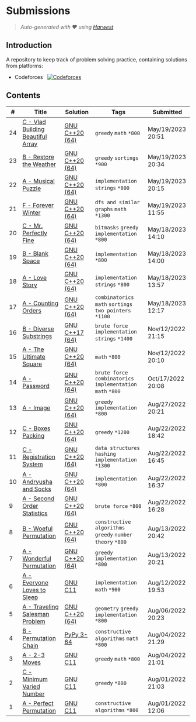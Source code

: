 Submissions
======================
> *Auto-generated with ❤ using [Harwest](https://github.com/nileshsah/harwest-tool)*

## Introduction

A repository to keep track of problem solving practice, containing solutions from platforms:
* Codeforces &nbsp; [![Codeforces](https://run.kaist.ac.kr/badges/codeforces/Saket03.svg)](https://codeforces.com/profile/Saket03)


## Contents

| # | Title | Solution | Tags | Submitted |
|---| ----- | -------- | ---- | --------- |
24 | [C - Vlad Building Beautiful Array](https://codeforces.com/contest/1833/problem/C) | [GNU C++20 (64)](./codeforces/1833/C.cpp) | `greedy` `math` `*800` | May/19/2023 20:51 | 
23 | [B - Restore the Weather](https://codeforces.com/contest/1833/problem/B) | [GNU C++20 (64)](./codeforces/1833/B.cpp) | `greedy` `sortings` `*900` | May/19/2023 20:34 | 
22 | [A - Musical Puzzle](https://codeforces.com/contest/1833/problem/A) | [GNU C++20 (64)](./codeforces/1833/A.cpp) | `implementation` `strings` `*800` | May/19/2023 20:15 | 
21 | [F - Forever Winter](https://codeforces.com/contest/1829/problem/F) | [GNU C++20 (64)](./codeforces/1829/F.cpp) | `dfs and similar` `graphs` `math` `*1300` | May/19/2023 11:55 | 
20 | [C - Mr. Perfectly Fine](https://codeforces.com/contest/1829/problem/C) | [GNU C++20 (64)](./codeforces/1829/C.cpp) | `bitmasks` `greedy` `implementation` `*800` | May/18/2023 14:10 | 
19 | [B - Blank Space](https://codeforces.com/contest/1829/problem/B) | [GNU C++20 (64)](./codeforces/1829/B.cpp) | `implementation` `*800` | May/18/2023 14:00 | 
18 | [A - Love Story](https://codeforces.com/contest/1829/problem/A) | [GNU C++20 (64)](./codeforces/1829/A.cpp) | `implementation` `strings` `*800` | May/18/2023 13:57 | 
17 | [A - Counting Orders](https://codeforces.com/contest/1827/problem/A) | [GNU C++20 (64)](./codeforces/1827/A.cpp) | `combinatorics` `math` `sortings` `two pointers` `*1100` | May/18/2023 12:17 | 
16 | [B - Diverse Substrings](https://codeforces.com/contest/1748/problem/B) | [GNU C++17 (64)](./codeforces/1748/B.cpp) | `brute force` `implementation` `strings` `*1400` | Nov/12/2022 21:15 | 
15 | [A - The Ultimate Square](https://codeforces.com/contest/1748/problem/A) | [GNU C++20 (64)](./codeforces/1748/A.cpp) | `math` `*800` | Nov/12/2022 20:10 | 
14 | [A - Password](https://codeforces.com/contest/1743/problem/A) | [GNU C++20 (64)](./codeforces/1743/A.cpp) | `brute force` `combinatorics` `implementation` `math` `*800` | Oct/17/2022 20:08 | 
13 | [A - Image](https://codeforces.com/contest/1721/problem/A) | [GNU C++20 (64)](./codeforces/1721/A.cpp) | `greedy` `implementation` `*800` | Aug/27/2022 20:21 | 
12 | [C - Boxes Packing](https://codeforces.com/contest/903/problem/C) | [GNU C++20 (64)](./codeforces/903/C.cpp) | `greedy` `*1200` | Aug/22/2022 18:42 | 
11 | [C - Registration System](https://codeforces.com/contest/4/problem/C) | [GNU C++20 (64)](./codeforces/4/C.cpp) | `data structures` `hashing` `implementation` `*1300` | Aug/22/2022 16:45 | 
10 | [A - Andryusha and Socks](https://codeforces.com/contest/782/problem/A) | [GNU C++20 (64)](./codeforces/782/A.cpp) | `implementation` `*800` | Aug/22/2022 16:37 | 
9 | [A - Second Order Statistics](https://codeforces.com/contest/22/problem/A) | [GNU C++20 (64)](./codeforces/22/A.cpp) | `brute force` `*800` | Aug/22/2022 16:28 | 
8 | [B - Woeful Permutation](https://codeforces.com/contest/1712/problem/B) | [GNU C++20 (64)](./codeforces/1712/B.cpp) | `constructive algorithms` `greedy` `number theory` `*800` | Aug/13/2022 20:42 | 
7 | [A - Wonderful Permutation](https://codeforces.com/contest/1712/problem/A) | [GNU C++20 (64)](./codeforces/1712/A.cpp) | `greedy` `implementation` `*800` | Aug/13/2022 20:21 | 
6 | [A - Everyone Loves to Sleep](https://codeforces.com/contest/1714/problem/A) | [GNU C11](./codeforces/1714/A.cpp) | `implementation` `math` `*900` | Aug/12/2022 19:53 | 
5 | [A - Traveling Salesman Problem](https://codeforces.com/contest/1713/problem/A) | [GNU C++20 (64)](./codeforces/1713/A.cpp) | `geometry` `greedy` `implementation` `*800` | Aug/06/2022 20:23 | 
4 | [B - Permutation Chain](https://codeforces.com/contest/1716/problem/B) | [PyPy 3-64](./codeforces/1716/B.py) | `constructive algorithms` `math` `*800` | Aug/04/2022 21:29 | 
3 | [A - 2-3 Moves](https://codeforces.com/contest/1716/problem/A) | [GNU C11](./codeforces/1716/A.cpp) | `greedy` `math` `*800` | Aug/04/2022 21:01 | 
2 | [C - Minimum  Varied Number](https://codeforces.com/contest/1714/problem/C) | [GNU C11](./codeforces/1714/C.cpp) | `greedy` `*800` | Aug/01/2022 21:03 | 
1 | [A - Perfect Permutation](https://codeforces.com/contest/1711/problem/A) | [GNU C11](./codeforces/1711/A.cpp) | `constructive algorithms` `*800` | Aug/01/2022 12:06 | 